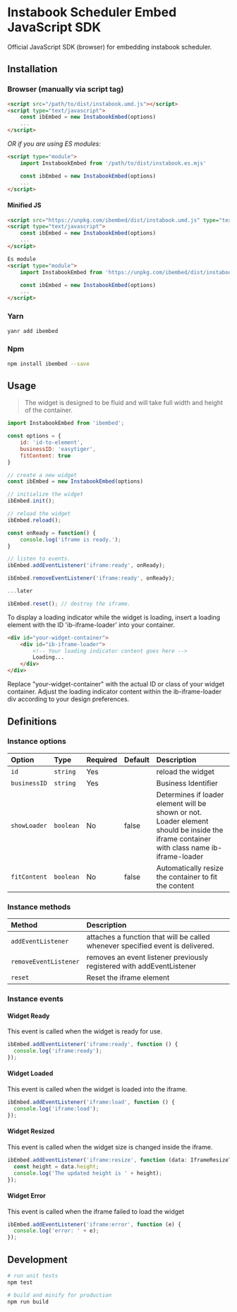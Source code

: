 Instabook Scheduler Embed JavaScript SDK
======================================================================

Official JavaScript SDK (browser) for embedding instabook scheduler.


## Installation

### Browser (manually via script tag)

```html
<script src="/path/to/dist/instabook.umd.js"></script>
<script type="text/javascript">
    const ibEmbed = new InstabookEmbed(options)
    ...
</script>
```

_OR if you are using ES modules:_
```html
<script type="module">
    import InstabookEmbed from '/path/to/dist/instabook.es.mjs'

    const ibEmbed = new InstabookEmbed(options)
    ...
</script>
```

#### Minified JS

```html
<script src="https://unpkg.com/ibembed/dist/instabook.umd.js" type="text/javascript"></script>
<script type="text/javascript">
    const ibEmbed = new InstabookEmbed(options)
    ...
</script>

Es module
<script type="module">
    import InstabookEmbed from 'https://unpkg.com/ibembed/dist/instabook.es.mjs'

    const ibEmbed = new InstabookEmbed(options)
    ...
</script>
```

### Yarn

```sh
yanr add ibembed
```

### Npm

```sh
npm install ibembed --save
```


## Usage

> The widget is designed to be fluid and will take full width and height of the container.

```js
import InstabookEmbed from 'ibembed';

const options = {
    id: 'id-to-element',
    businessID: 'easytiger',
    fitContent: true
}

// create a new widget
const ibEmbed = new InstabookEmbed(options)

// initialize the widget
ibEmbed.init();

// reload the widget
ibEmbed.reload();

const onReady = function() {
    console.log('iframe is ready.');
}

// listen to events.
ibEmbed.addEventListener('iframe:ready', onReady);

ibEmbed.removeEventListener('iframe:ready', onReady);

...later

ibEmbed.reset(); // destroy the iframe.

```
To display a loading indicator while the widget is loading, insert a loading element with the ID 'ib-iframe-loader' into your container.

```html
<div id="your-widget-container">
    <div id="ib-iframe-loader">
        <!-- Your loading indicator content goes here -->
        Loading...
    </div>
</div>
```

Replace "your-widget-container" with the actual ID or class of your widget container. Adjust the loading indicator content within the ib-iframe-loader div according to your design preferences.

## Definitions

### Instance options

| Option       | Type        | Required | Default  | Description                                                                                                                              |
|:-------------|:------------|----------|----------|:-----------------------------------------------------------------------------------------------------------------------------------------|
| `id`         | `string`    | Yes      |          | reload the widget                                                                                                                        |
| `businessID` | `string`    | Yes      |          | Business Identifier                                                                                                                      |
| `showLoader` | `boolean`   | No       | false    | Determines if loader element will be shown or not. Loader element should be inside the iframe container with class name ib-iframe-loader |
| `fitContent` | `boolean`   | No       | false    | Automatically resize the container to fit the content                                                                                    |

### Instance methods

| Method                | Description                                                                    |
|:----------------------|:-------------------------------------------------------------------------------|
| `addEventListener`    | attaches a function that will be called whenever specified event is delivered. |
| `removeEventListener` | removes an event listener previously registered with addEventListener          |
| `reset`               | Reset the iframe element                                                       |

### Instance events

#### Widget Ready
This event is called when the widget is ready for use. 
```js
ibEmbed.addEventListener('iframe:ready', function () {
  console.log('iframe:ready');
});
```
#### Widget Loaded
This event is called when the widget is loaded into the iframe.
```js
ibEmbed.addEventListener('iframe:load', function () {
  console.log('iframe:load');
});
```
#### Widget Resized
This event is called when the widget size is changed inside the iframe.
```js
ibEmbed.addEventListener('iframe:resize', function (data: IframeResizeType) {
  const height = data.height;
  console.log('The updated height is ' + height);
});
```
#### Widget Error
This event is called when the iframe failed to load the widget
```js
ibEmbed.addEventListener('iframe:error', function (e) {
  console.log('error: ' + e);
});
```

## Development
```sh
# run unit tests
npm test

# build and minify for production
npm run build
```
